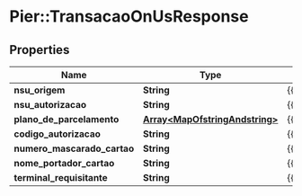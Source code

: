 # Pier::TransacaoOnUsResponse

## Properties
Name | Type | Description | Notes
------------ | ------------- | ------------- | -------------
**nsu_origem** | **String** | {{{transacao_on_us_response_nsu_origem_value}}} | [optional] 
**nsu_autorizacao** | **String** | {{{transacao_on_us_response_nsu_autorizacao_value}}} | [optional] 
**plano_de_parcelamento** | [**Array&lt;MapOfstringAndstring&gt;**](MapOfstringAndstring.md) | {{{transacao_on_us_response_plano_de_parcelamento_value}}} | [optional] 
**codigo_autorizacao** | **String** | {{{transacao_on_us_response_codigo_autorizacao_value}}} | [optional] 
**numero_mascarado_cartao** | **String** | {{{transacao_on_us_response_numero_mascarado_cartao_value}}} | [optional] 
**nome_portador_cartao** | **String** | {{{transacao_on_us_response_nome_portador_cartao_value}}} | [optional] 
**terminal_requisitante** | **String** | {{{transacao_on_us_response_terminal_requisitante_value}}} | 


